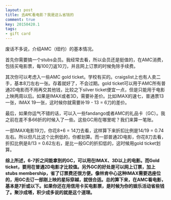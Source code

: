 ```yaml
---
layout: post
title: 去AMC看电影？我是这么省钱的
comment: true
key: 20150420.1
tags:
- gift card
---
```


废话不多说，介绍AMC（纽约）的基本情况。

首先你需要搞一个stubs会员。我经常去看，所以会员还是挺值的，在AMC消费，包括买电影票，每100刀返10刀，并且网上订票的时候免除手续费。

其次你可以考虑入一些AMC gold ticket。学校有买的。craigslist上也有人卖二手，基本8刀左右一张。存着就好了，不会过期。gold ticket可以用于AMC所有普通2D电影而不用再交其他钱，比较之下silver ticket便宜一点，但是只能用于电影上映两周以后。如果是IMAX或者3D，需要补差价。比如IMAX的速七，普通票13一张，IMAX 19一张，这时候你就需要补19 - 13 = 6刀的差价。

最后，如果你运气不错的话，可以入一些fandango或者AMC的礼品卡（GC）。我之前在差不多66折的时候入了一些。这些GC用在哪里呢？我们来算一笔账。

一部IMAX电影19刀，你花8+6 = 14刀去看，这样算下来折扣比例是14/19 = 0.74左右。所以但凡比这个比例低的，你都划算。而一部普通2D电影，你花8刀去看，折扣比例是8/13 = 0.62左右，是比一般GC的折扣低的，这时候用gold ticket划算。


**综上所述，6-7折之间能拿到的GC，可以用在IMAX、3D以上的电影。而Gold ticket，要用在普通2D电影才比较值。另外GC的好处是可以网上订票，加上stubs membership，省了订票费还很方便。像林肯中心这种IMAX需要选座位的，用GC去订一部刚上映的星际穿越，就很合适。总的算下来，在AMC看电影，基本是7折或以下。如果你还在用信用卡买电影票，是时候为你的娱乐活动省些钱了。聚沙成塔，积少成多说的就是这个道理。**